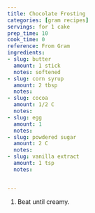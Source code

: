 ```yaml
---
title: Chocolate Frosting
categories: [gram recipes]
servings: for 1 cake
prep_time: 10
cook_time: 0
reference: From Gram
ingredients:
- slug: butter
  amount: 1 stick
  notes: softened
- slug: corn syrup
  amount: 2 tbsp
  notes:
- slug: cocoa
  amount: 1/2 C
  notes:
- slug: egg
  amount: 1
  notes:
- slug: powdered sugar
  amount: 2 C
  notes:
- slug: vanilla extract
  amount: 1 tsp
  notes:


---
```


1. Beat until creamy.
